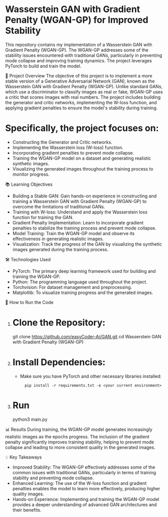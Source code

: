 # Wasserstein GAN with Gradient Penalty (WGAN-GP) for Improved Stability
This repository contains my implementation of a Wasserstein GAN with Gradient Penalty (WGAN-GP). The WGAN-GP addresses some of the stability issues encountered with traditional GANs, particularly in preventing mode collapse and improving training dynamics. The project leverages PyTorch to build and train the model.

📜 Project Overview
The objective of this project is to implement a more stable version of a Generative Adversarial Network (GAN), known as the Wasserstein GAN with Gradient Penalty (WGAN-GP). Unlike standard GANs, which use a discriminator to classify images as real or fake, WGAN-GP uses a critic that scores images with real numbers. The project includes building the generator and critic networks, implementing the W-loss function, and applying gradient penalties to ensure the model's stability during training.

# Specifically, the project focuses on:
- Constructing the Generator and Critic networks.
- Implementing the Wasserstein loss (W-loss) function.
- Incorporating gradient penalties to prevent mode collapse.
- Training the WGAN-GP model on a dataset and generating realistic synthetic images.
- Visualizing the generated images throughout the training process to monitor progress.

📚 Learning Objectives
- Building a Stable GAN: Gain hands-on experience in constructing and training a Wasserstein GAN with Gradient Penalty (WGAN-GP) to overcome the limitations of traditional GANs.
- Training with W-loss: Understand and apply the Wasserstein loss function for training the GAN.
- Gradient Penalty Implementation: Learn to incorporate gradient penalties to stabilize the training process and prevent mode collapse.
- Model Training: Train the WGAN-GP model and observe its effectiveness in generating realistic images.
- Visualization: Track the progress of the GAN by visualizing the synthetic images generated during the training process.

🛠️ Technologies Used
- PyTorch: The primary deep learning framework used for building and training the WGAN-GP.
- Python: The programming language used throughout the project.
- Torchvision: For dataset management and preprocessing.
- Matplotlib: To visualize training progress and the generated images.

🚀 How to Run the Code

1. # Clone the Repository:

   git clone https://github.com/easyCoder-Ai/GAN.git
   cd Wasserstein GAN with Gradient Penalty (WGAN-GP)

2. # Install Dependencies:
    - Make sure you have PyTorch and other necessary libraries installed:
    
            pip install -r requirements.txt -e <your current environment>

3. # Run 

    python3 main.py


📊 Results
During training, the WGAN-GP model generates increasingly realistic images as the epochs progress. The inclusion of the gradient penalty significantly improves training stability, helping to prevent mode collapse and leading to more consistent quality in the generated images.

💡 Key Takeaways
- Improved Stability: The WGAN-GP effectively addresses some of the common issues with traditional GANs, particularly in terms of training stability and preventing mode collapse.
- Enhanced Learning: The use of the W-loss function and gradient penalties enables the model to learn more effectively, producing higher quality images.
- Hands-on Experience: Implementing and training the WGAN-GP model provides a deeper understanding of advanced GAN architectures and their benefits.

